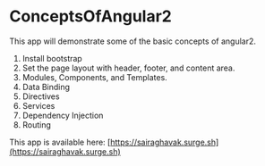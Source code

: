 # ConceptsOfAngular2

This app will demonstrate some of the basic concepts of angular2.

1. Install bootstrap
2. Set the page layout with header, footer, and content area.
3. Modules, Components, and Templates.
4. Data Binding
5. Directives
6. Services
7. Dependency Injection
8. Routing

This app is available here: [https://sairaghavak.surge.sh](https://sairaghavak.surge.sh)



